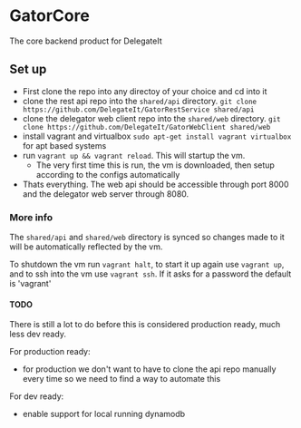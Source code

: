 # GatorCore
The core backend product for DelegateIt

## Set up
* First clone the repo into any directoy of your choice and cd into it
* clone the rest api repo into the `shared/api` directory. `git clone https://github.com/DelegateIt/GatorRestService shared/api`
* clone the delegator web client repo into the `shared/web` directory. `git clone https://github.com/DelegateIt/GatorWebClient shared/web`
* install vagrant and virtualbox `sudo apt-get install vagrant virtualbox` for apt based systems
* run `vagrant up && vagrant reload`. This will startup the vm.
  * The very first time this is run, the vm is downloaded, then setup according to the configs automatically
* Thats everything. The web api should be accessible through port 8000 and the delegator web server through 8080.

### More info
The `shared/api` and `shared/web` directory is synced so changes made to it will be automatically reflected by the vm.

To shutdown the vm run `vagrant halt`, to start it up again use `vagrant up`, and to ssh into the vm use `vagrant ssh`.
If it asks for a password the default is 'vagrant'

#### TODO
There is still a lot to do before this is considered production ready, much less dev ready.

For production ready:
* for production we don't want to have to clone the api repo manually every time so we need to find a way to automate this

For dev ready:
* enable support for local running dynamodb

